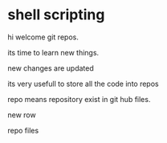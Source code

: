 # shell scripting 

hi welcome git repos.

its time to learn new things.

new changes are updated

its very usefull to store all the code into repos

repo means repository exist in git hub files.


new row


repo files
